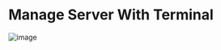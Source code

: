 # Manage Server With Terminal

![image](https://user-images.githubusercontent.com/106061407/171598737-62506798-576d-42b7-9267-ac9639c43ba2.png)

